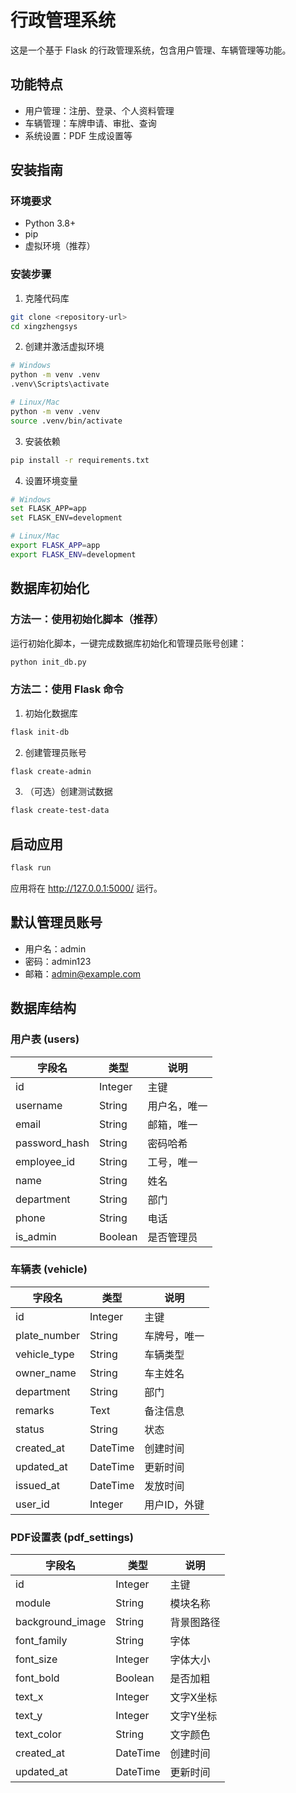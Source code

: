 # 行政管理系统

这是一个基于 Flask 的行政管理系统，包含用户管理、车辆管理等功能。

## 功能特点

- 用户管理：注册、登录、个人资料管理
- 车辆管理：车牌申请、审批、查询
- 系统设置：PDF 生成设置等

## 安装指南

### 环境要求

- Python 3.8+
- pip
- 虚拟环境（推荐）

### 安装步骤

1. 克隆代码库

```bash
git clone <repository-url>
cd xingzhengsys
```

2. 创建并激活虚拟环境

```bash
# Windows
python -m venv .venv
.venv\Scripts\activate

# Linux/Mac
python -m venv .venv
source .venv/bin/activate
```

3. 安装依赖

```bash
pip install -r requirements.txt
```

4. 设置环境变量

```bash
# Windows
set FLASK_APP=app
set FLASK_ENV=development

# Linux/Mac
export FLASK_APP=app
export FLASK_ENV=development
```

## 数据库初始化

### 方法一：使用初始化脚本（推荐）

运行初始化脚本，一键完成数据库初始化和管理员账号创建：

```bash
python init_db.py
```

### 方法二：使用 Flask 命令

1. 初始化数据库

```bash
flask init-db
```

2. 创建管理员账号

```bash
flask create-admin
```

3. （可选）创建测试数据

```bash
flask create-test-data
```

## 启动应用

```bash
flask run
```

应用将在 http://127.0.0.1:5000/ 运行。

## 默认管理员账号

- 用户名：admin
- 密码：admin123
- 邮箱：admin@example.com

## 数据库结构

### 用户表 (users)

| 字段名 | 类型 | 说明 |
|-------|------|------|
| id | Integer | 主键 |
| username | String | 用户名，唯一 |
| email | String | 邮箱，唯一 |
| password_hash | String | 密码哈希 |
| employee_id | String | 工号，唯一 |
| name | String | 姓名 |
| department | String | 部门 |
| phone | String | 电话 |
| is_admin | Boolean | 是否管理员 |

### 车辆表 (vehicle)

| 字段名 | 类型 | 说明 |
|-------|------|------|
| id | Integer | 主键 |
| plate_number | String | 车牌号，唯一 |
| vehicle_type | String | 车辆类型 |
| owner_name | String | 车主姓名 |
| department | String | 部门 |
| remarks | Text | 备注信息 |
| status | String | 状态 |
| created_at | DateTime | 创建时间 |
| updated_at | DateTime | 更新时间 |
| issued_at | DateTime | 发放时间 |
| user_id | Integer | 用户ID，外键 |

### PDF设置表 (pdf_settings)

| 字段名 | 类型 | 说明 |
|-------|------|------|
| id | Integer | 主键 |
| module | String | 模块名称 |
| background_image | String | 背景图路径 |
| font_family | String | 字体 |
| font_size | Integer | 字体大小 |
| font_bold | Boolean | 是否加粗 |
| text_x | Integer | 文字X坐标 |
| text_y | Integer | 文字Y坐标 |
| text_color | String | 文字颜色 |
| created_at | DateTime | 创建时间 |
| updated_at | DateTime | 更新时间 | 